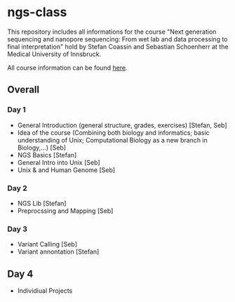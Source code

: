 # ngs-class
This repository includes all informations for the course "Next generation sequencing and nanopore sequencing: From wet lab and data processing to final interpretation" hold by Stefan Coassin and Sebastian Schoenherr at the Medical University of Innsbruck.

All course information can be found [here](https://inside.i-med.ac.at/online/wbLv.wbShowLVDetail?pStpSpNr=857962).

## Overall

### Day 1
* General Introduction (general structure, grades, exercises) [Stefan, Seb]
* Idea of the course (Combining both biology and informatics; basic understanding of Unix; Computational Biology as a new branch in Biology,...) [Seb] 
* NGS Basics [Stefan]
* General Intro into Unix [Seb]
* Unix & and Human Genome [Seb]

### Day 2
* NGS Lib [Stefan]
* Preprocssing and Mapping [Seb]

### Day 3 
* Variant Calling [Seb]
* Variant annontation [Stefan]

## Day 4
* Individiual Projects
